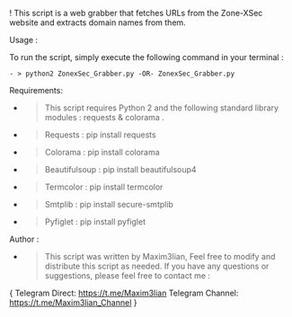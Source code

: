 ! This script is a web grabber that fetches URLs from the Zone-XSec website and extracts domain names from them.

 Usage :

To run the script, simply execute the following command in your terminal :

	- > python2 ZonexSec_Grabber.py -OR- ZonexSec_Grabber.py

 Requirements:

- > This script requires Python 2 and the following standard library modules : requests & colorama .
- > Requests : pip install requests
- > Colorama : pip install colorama
- > Beautifulsoup : pip install beautifulsoup4
- > Termcolor : pip install termcolor
- > Smtplib : pip install secure-smtplib
- > Pyfiglet : pip install pyfiglet

 Author :

- > This script was written by Maxim3lian, Feel free to modify and distribute this script as needed. If you have any questions or suggestions, please feel free to contact me :

{
	Telegram Direct: https://t.me/Maxim3lian
		Telegram Channel: https://t.me/Maxim3lian_Channel
											}
